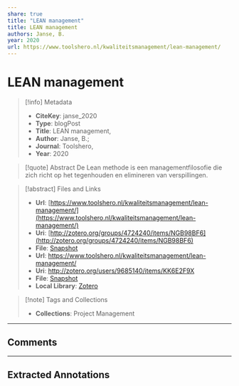 ```yaml
---
share: true
title: "LEAN management"
title: LEAN management
authors: Janse, B.
year: 2020 
url: https://www.toolshero.nl/kwaliteitsmanagement/lean-management/
---
```


# LEAN management

> [!info] Metadata
> - **CiteKey**: janse_2020
> - **Type**: blogPost
> - **Title**: LEAN management, 
> - **Author**: Janse, B.;  
> - **Journal**: Toolshero, 
> - **Year**: 2020 

> [!quote] Abstract
> De Lean methode is een managementfilosofie die zich richt op het tegenhouden en elimineren van verspillingen.

> [!abstract] Files and Links
> - **Url**: [https://www.toolshero.nl/kwaliteitsmanagement/lean-management/](https://www.toolshero.nl/kwaliteitsmanagement/lean-management/)
> - **Uri**: [http://zotero.org/groups/4724240/items/NGB98BF6](http://zotero.org/groups/4724240/items/NGB98BF6)
> - **File**: [Snapshot](file:///Users/jan/Zotero/storage/Z9GEE9RS/lean-management.html)
> - **Url**: https://www.toolshero.nl/kwaliteitsmanagement/lean-management/
> - **Uri**: http://zotero.org/users/9685140/items/KK6E2F9X
> - **File**: [Snapshot](file://C:%5CUsers%5C20003936%5CZotero%5Cstorage%5CFB3WBXT7%5Clean-management.html)
> - **Local Library**: [Zotero]((zotero://select/library/items/KK6E2F9X))

> [!note] Tags and Collections
> - **Collections**: Project Management

----

## Comments



----

## Extracted Annotations

